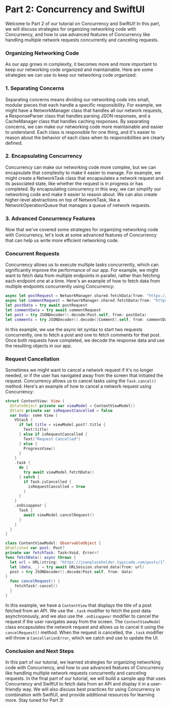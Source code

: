 # Part 2:  Concurrency and SwiftUI

Welcome to Part 2 of our tutorial on Concurrency and SwiftUI! In this part, we will discuss strategies for organizing networking code with Concurrency, and how to use advanced features of Concurrency like handling multiple network requests concurrently and canceling requests.

### Organizing Networking Code

As our app grows in complexity, it becomes more and more important to keep our networking code organized and maintainable. Here are some strategies we can use to keep our networking code organized:

### 1. Separating Concerns

Separating concerns means dividing our networking code into small, modular pieces that each handle a specific responsibility. For example, we might have a NetworkManager class that handles all our network requests, a ResponseParser class that handles parsing JSON responses, and a CacheManager class that handles caching responses.
By separating concerns, we can make our networking code more maintainable and easier to understand. Each class is responsible for one thing, and it's easier to reason about the behavior of each class when its responsibilities are clearly defined.

### 2. Encapsulating Concurrency

Concurrency can make our networking code more complex, but we can encapsulate that complexity to make it easier to manage. For example, we might create a NetworkTask class that encapsulates a network request and its associated state, like whether the request is in progress or has completed.
By encapsulating concurrency in this way, we can simplify our networking code and make it easier to reason about. We can also create higher-level abstractions on top of NetworkTask, like a NetworkOperationQueue that manages a queue of network requests.

### 3. Advanced Concurrency Features

Now that we've covered some strategies for organizing networking code with Concurrency, let's look at some advanced features of Concurrency that can help us write more efficient networking code.

### Concurrent Requests

Concurrency allows us to execute multiple tasks concurrently, which can significantly improve the performance of our app. For example, we might want to fetch data from multiple endpoints in parallel, rather than fetching each endpoint one at a time.
Here's an example of how to fetch data from multiple endpoints concurrently using Concurrency:

```swift
async let postRequest = NetworkManager.shared.fetchData(from: "https://jsonplaceholder.typicode.com/posts/1") 
async let commentRequest = NetworkManager.shared.fetchData(from: "https://jsonplaceholder.typicode.com/comments?postId=1") 
let postData = try await postRequest 
let commentData = try await commentRequest 
let post = try JSONDecoder().decode(Post.self, from: postData) 
let comments = try JSONDecoder().decode([Comment].self, from: commentData) // Do something with post and comments...
```

In this example, we use the async let syntax to start two requests concurrently, one to fetch a post and one to fetch comments for that post. Once both requests have completed, we decode the response data and use the resulting objects in our app.

### Request Cancellation

Sometimes we might want to cancel a network request if it's no longer needed, or if the user has navigated away from the screen that initiated the request. Concurrency allows us to cancel tasks using the `Task.cancel()` method.
Here's an example of how to cancel a network request using Concurrency:

```swift
struct ContentView: View { 
  @StateObject private var viewModel = ContentViewModel() 
  @State private var isRequestCancelled = false 
  var body: some View { 
    VStack { 
      if let title = viewModel.post?.title { 
        Text(title) 
      } else if isRequestCancelled { 
        Text("Request Cancelled") 
      } else { 
        ProgressView() 
      }
    }
    .task { 
      do { 
        try await viewModel.fetchData() 
      } catch { 
        if Task.isCancelled {
          isRequestCancelled = true 
        }
      }
    }
    .onDisappear { 
      Task { 
        await viewModel.cancelRequest() 
      }
    }
  }
}

class ContentViewModel: ObservableObject {
@Published var post: Post?
private var fetchTask: Task<Void, Error>?
func fetchData() async throws { 
  let url = URL(string: "https://jsonplaceholder.typicode.com/posts/1")! 
  let (data, _) = try await URLSession.shared.data(from: url) 
  post = try JSONDecoder().decode(Post.self, from: data) 
} 
  func cancelRequest() { 
    fetchTask?.cancel() 
  }
}
```

In this example, we have a `ContentView` that displays the title of a post fetched from an API. We use the `.task` modifier to fetch the post data asynchronously, and we also use the `.onDisappear` modifier to cancel the request if the user navigates away from the screen. The `ContentViewModel` class encapsulates the network request and allows us to cancel it using the `cancelRequest()` method. When the request is cancelled, the `.task` modifier will throw a `CancellationError`, which we catch and use to update the UI. 

### Conclusion and Next Steps 

In this part of our tutorial, we learned strategies for organizing networking code with Concurrency, and how to use advanced features of Concurrency like handling multiple network requests concurrently and canceling requests. In the final part of our tutorial, we will build a sample app that uses Concurrency and SwiftUI to fetch data from an API and display it in a user-friendly way. We will also discuss best practices for using Concurrency in combination with SwiftUI, and provide additional resources for learning more. Stay tuned for Part 3!
